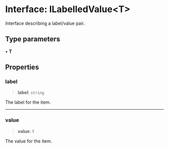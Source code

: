 # Interface: ILabelledValue\<T\>

Interface describing a label/value pair.

## Type parameters

• **T**

## Properties

### label

> **label**: `string`

The label for the item.

***

### value

> **value**: `T`

The value for the item.
